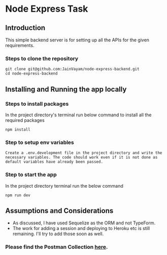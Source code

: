 # Node Express Task


## Introduction
This simple backend server is for setting up all the APIs for the given requirements.

### Steps to clone the repository
```
git clone git@github.com:JainVayam/node-express-backend.git
cd node-express-backend

```
## Installing and Running the app locally

### Steps to install packages
In the project directory's terminal run below command to install all the required packages
```
npm install
```
### Step to setup env variables

```
Create a .env.development file in the project directory and write the necessary variables. The code should work even if it is not done as default variables have already been passed.

```

### Step to start the app

In the project directory terminal run the below command
```
npm run dev
```

## Assumptions and Considerations

* As discussed, I have used Sequelize as the ORM and not TypeForm.
* The work for adding a session and deploying to Heroku etc is still remaining. I'll try to add those soon as well.

### Please find the Postman Collection [here](https://www.getpostman.com/collections/23060909186cf4877304).
